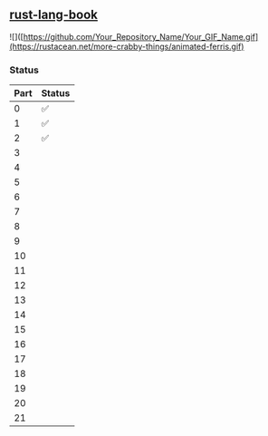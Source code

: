 ## [rust-lang-book](https://doc.rust-lang.org/book/title-page.html)
![]([https://github.com/Your_Repository_Name/Your_GIF_Name.gif](https://rustacean.net/more-crabby-things/animated-ferris.gif)

### Status

| Part | Status |
| ---- | ------ |
| 0    | ✅     |
| 1    | ✅     |
| 2    | ✅     |
| 3    |      |
| 4    |      |
| 5    |      |
| 6    |      |
| 7    |      |
| 8    |      |
| 9    |      |
| 10   |      |
| 11   |      |
| 12   |      |
| 13   |      |
| 14   |      |
| 15   |      |
| 16   |      |
| 17   |      |
| 18   |      |
| 19   |      |
| 20   |      |
| 21   |      |
